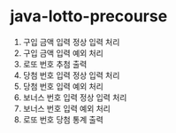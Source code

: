 # java-lotto-precourse
1. 구입 금액 입력 정상 입력 처리
2. 구입 금액 입력 예외 처리
3. 로또 번호 추첨 출력
4. 당첨 번호 입력 정상 입력 처리
5. 당첨 번호 입력 예외 처리
6. 보너스 번호 입력 정상 입력 처리
7. 보너스 번호 입력 예외 처리
8. 로또 번호 당첨 통계 출력